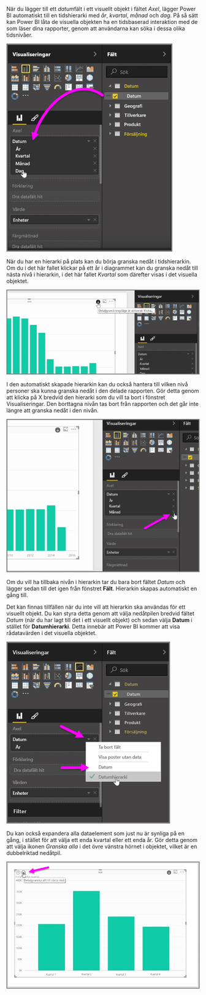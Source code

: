 När du lägger till ett *datum*fält i ett visuellt objekt i fältet *Axel*, lägger Power BI automatiskt till en tidshierarki med *år*, *kvartal*, *månad* och *dag*. På så sätt kan Power BI låta de visuella objekten ha en tidsbaserad interaktion med de som läser dina rapporter, genom att användarna kan söka i dessa olika tidsnivåer.

![](media/3-11g-visual-hierarchies-drilling/3-11g_1.png)

När du har en hierarki på plats kan du börja granska nedåt i tidshierarkin. Om du i det här fallet klickar på ett år i diagrammet kan du granska nedåt till nästa nivå i hierarkin, i det här fallet *Kvartal* som därefter visas i det visuella objektet.

![](media/3-11g-visual-hierarchies-drilling/3-11g_2.png)

I den automatiskt skapade hierarkin kan du också hantera till vilken nivå personer ska kunna granska nedåt i den delade rapporten. Gör detta genom att klicka på X bredvid den hierarki som du vill ta bort i fönstret Visualiseringar. Den borttagna nivån tas bort från rapporten och det går inte längre att granska nedåt i den nivån.

![](media/3-11g-visual-hierarchies-drilling/3-11g_3.png)

Om du vill ha tillbaka nivån i hierarkin tar du bara bort fältet *Datum* och lägger sedan till det igen från fönstret **Fält**. Hierarkin skapas automatiskt en gång till.

Det kan finnas tillfällen när du inte vill att hierarkin ska användas för ett visuellt objekt. Du kan styra detta genom att välja nedåtpilen bredvid fältet *Datum* (när du har lagt till det i ett visuellt objekt) och sedan välja **Datum** i stället för **Datumhierarki**. Detta innebär att Power BI kommer att visa rådatavärden i det visuella objektet.

![](media/3-11g-visual-hierarchies-drilling/3-11g_4.png)

Du kan också expandera alla dataelement som just nu är synliga på en gång, i stället för att välja ett enda kvartal eller ett enda år. Gör detta genom att välja ikonen *Granska alla* i det övre vänstra hörnet i objektet, vilket är en dubbelriktad nedåtpil.

![](media/3-11g-visual-hierarchies-drilling/3-11g_5.png)

